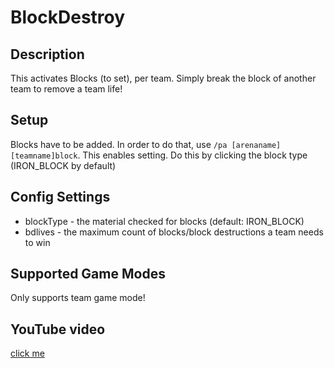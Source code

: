 # BlockDestroy
## Description

This activates Blocks (to set), per team. Simply break the block of another team to remove a team life!

## Setup

Blocks have to be added. In order to do that, use `/pa [arenaname] [teamname]block`. This enables setting. 
Do this by clicking the block type (IRON_BLOCK by default)

## Config Settings

- blockType \- the material checked for blocks (default: IRON_BLOCK)
- bdlives \- the maximum count of blocks/block destructions a team needs to win 

## Supported Game Modes

Only supports team game mode!

## YouTube video

[click me](http://www.youtube.com/watch?v=ntloY1BTKHQ)
